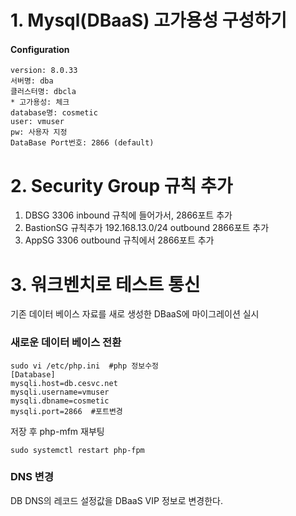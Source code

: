 # 1. Mysql(DBaaS) 고가용성 구성하기
#### Configuration
```
version: 8.0.33
서버명: dba
클러스터명: dbcla
* 고가용성: 체크
database명: cosmetic
user: vmuser
pw: 사용자 지정
DataBase Port번호: 2866 (default)
```
# 2. Security Group 규칙 추가
1) DBSG 3306 inbound 규칙에 들어가서, 2866포트 추가
2) BastionSG 규칙추가 192.168.13.0/24 outbound 2866포트 추가
3) AppSG 3306 outbound 규칙에서 2866포트 추가

# 3. 워크벤치로 테스트 통신
기존 데이터 베이스 자료를 새로 생성한 DBaaS에 마이그레이션 실시
### 새로운 데이터 베이스 전환
    sudo vi /etc/php.ini  #php 정보수정
    [Database]
    mysqli.host=db.cesvc.net
    mysqli.username=vmuser
    mysqli.dbname=cosmetic
    mysqli.port=2866  #포트변경

저장 후 php-mfm 재부팅 </br>
```
sudo systemctl restart php-fpm
```    

### DNS 변경
DB DNS의 레코드 설정값을 DBaaS VIP 정보로 변경한다.
